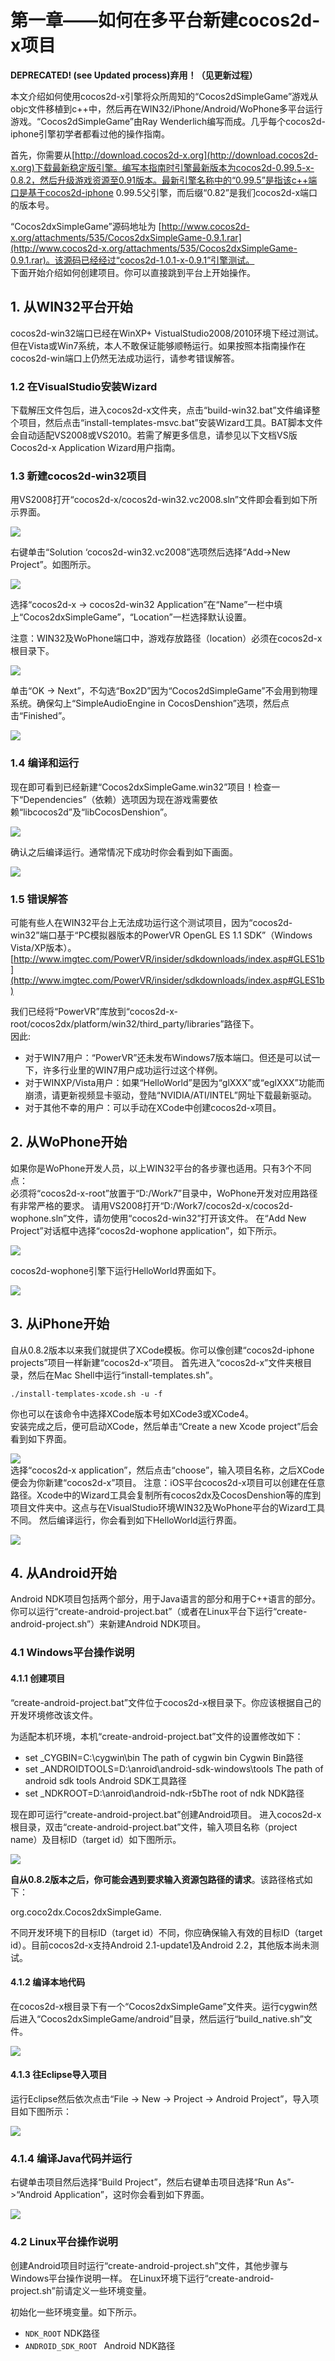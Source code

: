 # 第一章——如何在多平台新建cocos2d-x项目

**DEPRECATED! (see Updated process)弃用！（见更新过程）**

本文介绍如何使用cocos2d-x引擎将众所周知的“Cocos2dSimpleGame”游戏从objc文件移植到c++中，然后再在WIN32/iPhone/Android/WoPhone多平台运行游戏。“Cocos2dSimpleGame”由Ray Wenderlich编写而成。几乎每个cocos2d-iphone引擎初学者都看过他的操作指南。

首先，你需要从[http://download.cocos2d-x.org](http://download.cocos2d-x.org)下载最新稳定版引擎。编写本指南时引擎最新版本为cocos2d-0.99.5-x-0.8.2，然后升级游戏资源至0.91版本。最新引擎名称中的“0.99.5”是指该c++端口是基于cocos2d-iphone 0.99.5父引擎，而后缀“0.82”是我们cocos2d-x端口的版本号。

“Cocos2dxSimpleGame”源码地址为 [http://www.cocos2d-x.org/attachments/535/Cocos2dxSimpleGame-0.9.1.rar](http://www.cocos2d-x.org/attachments/535/Cocos2dxSimpleGame-0.9.1.rar)。该源码已经经过“cocos2d-1.0.1-x-0.9.1”引擎测试。             
下面开始介绍如何创建项目。你可以直接跳到平台上开始操作。

## 1. 从WIN32平台开始

cocos2d-win32端口已经在WinXP+ VistualStudio2008/2010环境下经过测试。但在Vista或Win7系统，本人不敢保证能够顺畅运行。如果按照本指南操作在cocos2d-win端口上仍然无法成功运行，请参考错误解答。

### 1.2 在VisualStudio安装Wizard

下载解压文件包后，进入cocos2d-x文件夹，点击“build-win32.bat”文件编译整个项目，然后点击“install-templates-msvc.bat”安装Wizard工具。BAT脚本文件会自动适配VS2008或VS2010。若需了解更多信息，请参见以下文档VS版Cocos2d-x Application Wizard用户指南。

### 1.3 新建cocos2d-win32项目

用VS2008打开“cocos2d-x/cocos2d-win32.vc2008.sln”文件即会看到如下所示界面。

![](./res/Win32Libs.png)

右键单击“Solution ‘cocos2d-win32.vc2008”选项然后选择“Add->New Project”。如图所示。

![](./res/Win32AddProject.png)

选择“cocos2d-x -> cocos2d-win32 Application”在“Name”一栏中填上“Cocos2dxSimpleGame”，“Location”一栏选择默认设置。

注意：WIN32及WoPhone端口中，游戏存放路径（location）必须在cocos2d-x根目录下。

![](./res/Win32NewProjectLocation.png)

单击“OK -> Next”，不勾选“Box2D”因为“Cocos2dSimpleGame”不会用到物理系统。确保勾上“SimpleAudioEngine in CocosDenshion”选项，然后点击“Finished”。

![](./res/Win32NewProjectCheckModules.png)
### 1.4 编译和运行

现在即可看到已经新建“Cocos2dxSimpleGame.win32”项目！检查一下“Dependencies”（依赖）选项因为现在游戏需要依赖“libcocos2d”及“libCocosDenshion”。

![](./res/Win32ProjectDependencies.png)

确认之后编译运行。通常情况下成功时你会看到如下画面。

![](./res/Win32helloworld.png)

### 1.5 错误解答

可能有些人在WIN32平台上无法成功运行这个测试项目，因为“cocos2d-win32”端口基于“PC模拟器版本的PowerVR OpenGL ES 1.1 SDK”（Windows Vista/XP版本）。[http://www.imgtec.com/PowerVR/insider/sdkdownloads/index.asp#GLES1b](http://www.imgtec.com/PowerVR/insider/sdkdownloads/index.asp#GLES1b)

我们已经将“PowerVR”库放到“cocos2d-x-root/cocos2dx/platform/win32/third_party/libraries”路径下。    
因此:

- 对于WIN7用户：“PowerVR”还未发布Windows7版本端口。但还是可以试一下，许多行业里的WIN7用户成功运行过这个样例。
- 对于WINXP/Vista用户：如果“HelloWorld”是因为“glXXX”或“eglXXX”功能而崩溃，请更新视频显卡驱动，登陆“NVIDIA/ATI/INTEL”网址下载最新驱动。
- 对于其他不幸的用户：可以手动在XCode中创建cocos2d-x项目。
## 2. 从WoPhone开始

如果你是WoPhone开发人员，以上WIN32平台的各步骤也适用。只有3个不同点：      
必须将“cocos2d-x-root”放置于“D:/Work7”目录中，WoPhone开发对应用路径有非常严格的要求。
请用VS2008打开“D:/Work7/cocos2d-x/cocos2d-wophone.sln”文件，请勿使用“cocos2d-win32”打开该文件。
在“Add New Project”对话框中选择“cocos2d-wophone application”，如下所示。

![](./res/WoPhoneNewProject.png)

cocos2d-wophone引擎下运行HelloWorld界面如下。

![](./res/WoPhoneHelloWorld.png)
## 3. 从iPhone开始

自从0.8.2版本以来我们就提供了XCode模板。你可以像创建“cocos2d-iphone projects”项目一样新建“cocos2d-x”项目。
首先进入“cocos2d-x”文件夹根目录，然后在Mac Shell中运行“install-templates.sh”。     
``` 
./install-templates-xcode.sh -u -f
```
你也可以在该命令中选择XCode版本号如XCode3或XCode4。     
安装完成之后，便可启动XCode，然后单击“Create a new Xcode project”后会看到如下界面。          

![](./res/IOSNewProject.png)          
选择“cocos2d-x application”，然后点击“choose”，输入项目名称，之后XCode便会为你新建“cocos2d-x”项目。
注意：iOS平台cocos2d-x项目可以创建在任意路径。Xcode中的Wizard工具会复制所有cocos2dx及CocosDenshion等的库到项目文件夹中。这点与在VisualStudio环境WIN32及WoPhone平台的Wizard工具不同。
然后编译运行，你会看到如下HelloWorld运行界面。

![](./res/IOSHelloWorld.png)   
## 4. 从Android开始

Android NDK项目包括两个部分，用于Java语言的部分和用于C++语言的部分。你可以运行“create-android-project.bat”（或者在Linux平台下运行“create-android-project.sh”）来新建Android NDK项目。
### 4.1 Windows平台操作说明
#### 4.1.1 创建项目
“create-android-project.bat”文件位于cocos2d-x根目录下。你应该根据自己的开发环境修改该文件。

为适配本机环境，本机“create-android-project.bat”文件的设置修改如下：

- set _CYGBIN=C:\cygwin\bin The path of cygwin bin Cygwin Bin路径
- set _ANDROIDTOOLS=D:\anroid\android-sdk-windows\tools The path of android sdk tools Android SDK工具路径
- set _NDKROOT=D:\anroid\android-ndk-r5bThe root of ndk NDK路径

现在即可运行“create-android-project.bat”创建Android项目。
进入cocos2d-x根目录，双击“create-android-project.bat”文件，输入项目名称（project name）及目标ID（target id）如下图所示。

![](./res/AndroidNewProject.jpg)

**自从0.8.2版本之后，你可能会遇到要求输入资源包路径的请求**。该路径格式如下：

org.coco2dx.Cocos2dxSimpleGame.      

不同开发环境下的目标ID（target id）不同，你应确保输入有效的目标ID（target id）。目前cocos2d-x支持Android 2.1-update1及Android 2.2，其他版本尚未测试。

#### 4.1.2 编译本地代码

在cocos2d-x根目录下有一个“Cocos2dxSimpleGame”文件夹。运行cygwin然后进入“Cocos2dxSimpleGame/android”目录，然后运行“build_native.sh”文件。

![](./res/BuildNativeCode.jpg)
#### 4.1.3 往Eclipse导入项目

运行Eclipse然后依次点击“File -> New -> Project -> Android Project”，导入项目如下图所示：

![](./res/ImportProject.jpg)
### 4.1.4 编译Java代码并运行

右键单击项目然后选择“Build Project”，然后右键单击项目选择“Run As”->“Android Application”，这时你会看到如下界面。

![](./res/HelloWorldAndroid.jpg)
### 4.2 Linux平台操作说明

创建Android项目时运行“create-android-project.sh”文件，其他步骤与Windows平台操作说明一样。
在Linux环境下运行“create-android-project.sh”前请定义一些环境变量。

初始化一些环境变量。如下所示。

- `NDK_ROOT` NDK路径
- `ANDROID_SDK_ROOT ` Android NDK路径